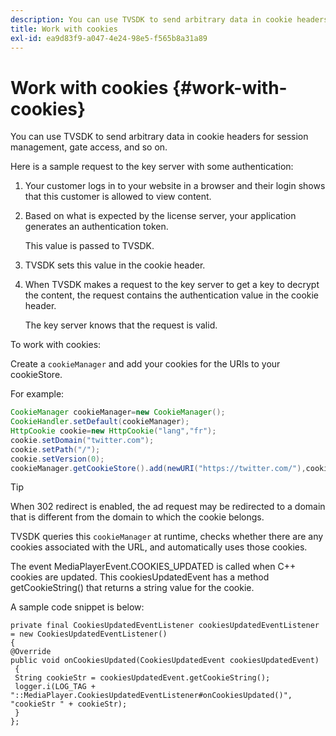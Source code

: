 ```yaml
---
description: You can use TVSDK to send arbitrary data in cookie headers for session management, gate access, and so on.
title: Work with cookies
exl-id: ea9d83f9-a047-4e24-98e5-f565b8a31a89
---
```

# Work with cookies {#work-with-cookies}

You can use TVSDK to send arbitrary data in cookie headers for session management, gate access, and so on.

Here is a sample request to the key server with some authentication:

1. Your customer logs in to your website in a browser and their login shows that this customer is allowed to view content. 
1. Based on what is expected by the license server, your application generates an authentication token.

   This value is passed to TVSDK. 
1. TVSDK sets this value in the cookie header. 
1. When TVSDK makes a request to the key server to get a key to decrypt the content, the request contains the authentication value in the cookie header.

   The key server knows that the request is valid.

To work with cookies: 

   Create a `cookieManager` and add your cookies for the URIs to your cookieStore.

   For example: 

   ```java
   CookieManager cookieManager=new CookieManager(); 
   CookieHandler.setDefault(cookieManager);  
   HttpCookie cookie=new HttpCookie("lang","fr"); 
   cookie.setDomain("twitter.com");  
   cookie.setPath("/"); 
   cookie.setVersion(0); 
   cookieManager.getCookieStore().add(newURI("https://twitter.com/"),cookie);
   ```

   >[!TIP]
   >
   >When 302 redirect is enabled, the ad request may be redirected to a domain that is different from the domain to which the cookie belongs.

   TVSDK queries this `cookieManager` at runtime, checks whether there are any cookies associated with the URL, and automatically uses those cookies. 

The event MediaPlayerEvent.COOKIES_UPDATED is called when C++ cookies are updated. This cookiesUpdatedEvent has a method getCookieString() that returns a string value for the cookie.

A sample code snippet is below: 

```
private final CookiesUpdatedEventListener cookiesUpdatedEventListener = new CookiesUpdatedEventListener()  
{ 
@Override 
public void onCookiesUpdated(CookiesUpdatedEvent cookiesUpdatedEvent) 
 { 
 String cookieStr = cookiesUpdatedEvent.getCookieString();  
 logger.i(LOG_TAG + "::MediaPlayer.CookiesUpdatedEventListener#onCookiesUpdated()", "cookieStr " + cookieStr);  
 }  
};
```
